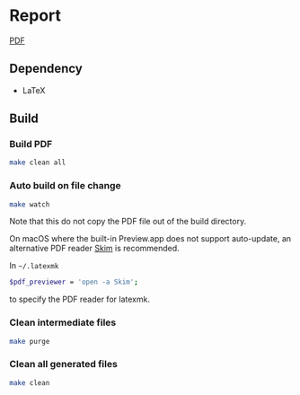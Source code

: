 # Report

[PDF](tsm-net.pdf)

## Dependency

- LaTeX

## Build

### Build PDF

```sh
make clean all
```

### Auto build on file change

```sh
make watch
```

Note that this do not copy the PDF file out of the build directory.

On macOS where the built-in Preview.app does not support auto-update, an alternative PDF reader [Skim](https://skim-app.sourceforge.io) is recommended.

In `~/.latexmk`
```sh
$pdf_previewer = 'open -a Skim';
```
to specify the PDF reader for latexmk.

### Clean intermediate files

```sh
make purge
```

### Clean all generated files

```sh
make clean
```
